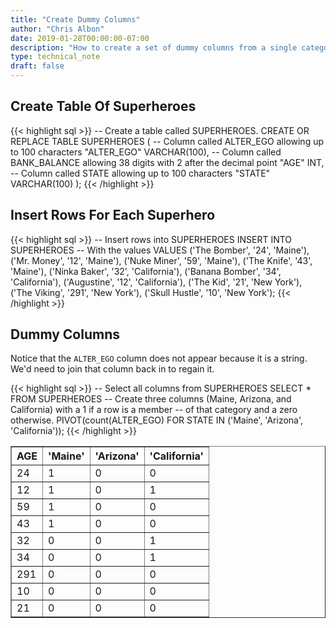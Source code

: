 ```yaml
---
title: "Create Dummy Columns"
author: "Chris Albon"
date: 2019-01-28T00:00:00-07:00
description: "How to create a set of dummy columns from a single category column in Snowflake using SQL."
type: technical_note
draft: false
---
```


## Create Table Of Superheroes


{{< highlight sql >}}
-- Create a table called SUPERHEROES.
CREATE OR REPLACE TABLE SUPERHEROES (
  -- Column called ALTER_EGO allowing up to 100 characters
  "ALTER_EGO" VARCHAR(100),
  -- Column called BANK_BALANCE allowing 38 digits with 2 after the decimal point
  "AGE" INT,
  -- Column called STATE allowing up to 100 characters
  "STATE" VARCHAR(100)
);
{{< /highlight >}}

## Insert Rows For Each Superhero

{{< highlight sql >}}
-- Insert rows into SUPERHEROES
INSERT INTO SUPERHEROES 
    -- With the values
    VALUES
    ('The Bomber', '24', 'Maine'),
    ('Mr. Money', '12', 'Maine'),
    ('Nuke Miner', '59', 'Maine'),
    ('The Knife', '43', 'Maine'),
    ('Ninka Baker', '32', 'California'),
    ('Banana Bomber', '34', 'California'),
    ('Augustine', '12', 'California'),
    ('The Kid', '21', 'New York'),
    ('The Viking', '291', 'New York'),
    ('Skull Hustle', '10', 'New York');
{{< /highlight >}}

## Dummy Columns

Notice that the `ALTER_EGO` column does not appear because it is a string. We'd need to join that column back in to regain it.

{{< highlight sql >}}
-- Select all columns from SUPERHEROES
SELECT * FROM SUPERHEROES
     -- Create three columns (Maine, Arizona, and California) with a 1 if a row is a member
     -- of that category and a zero otherwise.
     PIVOT(count(ALTER_EGO) FOR STATE IN ('Maine', 'Arizona', 'California'));
{{< /highlight >}}
<table border=1>
    <thead>
        <tr>
            <th>AGE</th>
            <th>'Maine'</th>
            <th>'Arizona'</th>
            <th>'California'</th>
        </tr>
    </thead>
    <tbody>
        <tr>
            <td>24</td>
            <td>1</td>
            <td>0</td>
            <td>0</td>
        </tr>
        <tr>
            <td>12</td>
            <td>1</td>
            <td>0</td>
            <td>1</td>
        </tr>
        <tr>
            <td>59</td>
            <td>1</td>
            <td>0</td>
            <td>0</td>
        </tr>
        <tr>
            <td>43</td>
            <td>1</td>
            <td>0</td>
            <td>0</td>
        </tr>
        <tr>
            <td>32</td>
            <td>0</td>
            <td>0</td>
            <td>1</td>
        </tr>
        <tr>
            <td>34</td>
            <td>0</td>
            <td>0</td>
            <td>1</td>
        </tr>
        <tr>
            <td>291</td>
            <td>0</td>
            <td>0</td>
            <td>0</td>
        </tr>
        <tr>
            <td>10</td>
            <td>0</td>
            <td>0</td>
            <td>0</td>
        </tr>
        <tr>
            <td>21</td>
            <td>0</td>
            <td>0</td>
            <td>0</td>
        </tr>
    </tbody>
</table>